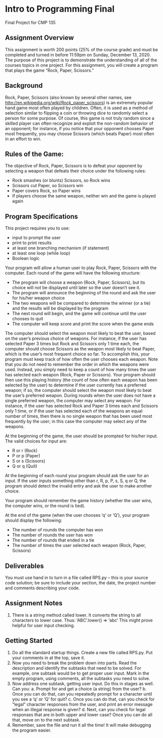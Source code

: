 # Intro to Programming Final
Final Project for CMP 135 

## Assignment Overview
This assignment is worth 200 points (25% of the course grade) and must be completed and
turned in before 11:59pm on Sunday, December 13, 2020. The purpose of this project is to
demonstrate the understanding of all of the courses topics in one project. For this assignment,
you will create a program that plays the game “Rock, Paper, Scissors.”


## Background
Rock, Paper, Scissors (also known by several other names, see
http://en.wikipedia.org/wiki/Rock_paper_scissors) is an extremely popular hand game most often
played by children. Often, it is used as a method of selection similar to flipping a coin or
throwing dice to randomly select a person for some purpose. Of course, this game is not truly
random since a skilled player can often recognize and exploit the non-random behavior of an
opponent; for instance, if you notice that your opponent chooses Paper most frequently, you may
choose Scissors (which beats Paper) most often in an effort to win.


## Rules of the Game:
The objective of Rock, Paper, Scissors is to defeat your opponent by selecting a weapon that
defeats their choice under the following rules:
- Rock smashes (or blunts) Scissors, so Rock wins
- Scissors cut Paper, so Scissors win
- Paper covers Rock, so Paper wins
- If players choose the same weapon, neither win and the game is played again


## Program Specifications
This project requires you to use:
- input to prompt the user
- print to print results
- at least one branching mechanism (if statement)
- at least one loop (while loop)
- Boolean logic

Your program will allow a human user to play Rock, Paper, Scissors with the computer. Each
round of the game will have the following structure:
- The program will choose a weapon (Rock, Paper, Scissors), but its choice will not be
displayed until later so the user doesn’t see it.
- The program will announce the beginning of the round and ask the user for his/her
weapon choice
- The two weapons will be compared to determine the winner (or a tie) and the results will
be displayed by the program
- The next round will begin, and the game will continue until the user chooses to quit
- The computer will keep score and print the score when the game ends

The computer should select the weapon most likely to beat the user, based on the user’s previous
choice of weapons. For instance, if the user has selected Paper 3 times but Rock and Scissors
only 1 time each, the computer should choose Scissors as the weapon most likely to beat Paper,
which is the user’s most frequent choice so far. To accomplish this, your program must keep
track of how often the user chooses each weapon. Note that you do not need to remember the
order in which the weapons were used. Instead, you simply need to keep a count of how many
times the user has selected each weapon (Rock, Paper or Scissors). Your program should then
use this playing history (the count of how often each weapon has been selected by the user) to
determine if the user currently has a preferred weapon; if so, the computer should select the
weapon most likely to beat the user’s preferred weapon. During rounds when the user does not
have a single preferred weapon, the computer may select any weapon. For instance, if the
user has selected Rock and Paper 3 times each and Scissors only 1 time, or if the user has
selected each of the weapons an equal number of times, then there is no single weapon that has
been used most frequently by the user; in this case the computer may select any of the weapons.

At the beginning of the game, the user should be prompted for his/her input. The valid choices
for input are:
- R or r (Rock)
- P or p (Paper)
- S or s (Scissors)
- Q or q (Quit)

At the beginning of each round your program should ask the user for an input. If the user inputs
something other than r, R, p, P, s, S, q or Q, the program should detect the invalid entry and ask
the user to make another choice.

Your program should remember the game history (whether the user wins, the computer wins, or
the round is tied).

At the end of the game (when the user chooses ‘q’ or ‘Q’), your program should display the
following:
- The number of rounds the computer has won
- The number of rounds the user has won
- The number of rounds that ended in a tie
- The number of times the user selected each weapon (Rock, Paper, Scissors)


## Deliverables
You must use hand in to turn in a file called RPS.py – this is your source code solution; be sure
to include your section, the date, the project number and comments describing your code.


## Assignment Notes
1. There is a string method called lower. It converts the string to all characters to lower case.
Thus:
‘ABC’.lower() ⇒ ‘abc’
This might prove helpful for user input checking.


## Getting Started
1. Do all the standard startup things. Create a new file called RPS.py. Put your comments in
at the top, save it.
2. Now you need to break the problem down into parts. Read the description and identify
the subtasks that need to be solved. For example, one subtask would be to get proper user
input. Mark in the empty program, using comments, all the subtasks you need to solve.
3. Now address one subtask, getting user input. Do this in stages as well. Can you:
a. Prompt for and get a choice (a string) from the user?
b. Once you can do that, can you repeatedly prompt for a character until you see a
‘q’ or ‘Q’ for quit?
c. Once you can do that, can you check for “legal” character responses from the
user, and print an error message when an illegal response is given?
d. Next, can you check for legal responses that are in both upper and lower case?
 Once you can do all that, move on to the next subtask.
4. Remember, save the file and run it all the time! It will make debugging the program
easier.
